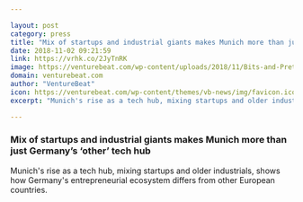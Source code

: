```yaml
---

layout: post
category: press
title: "Mix of startups and industrial giants makes Munich more than just Germany’s ‘other’ tech hub"
date: 2018-11-02 09:21:59
link: https://vrhk.co/2JyTnRK
image: https://venturebeat.com/wp-content/uploads/2018/11/Bits-and-Pretzels-Day-One-28-September-2018-Image-copyright-Dan-Taylor-dan@dantaylorphotography.com-188.jpg?fit=3600%2C2400&strip=all
domain: venturebeat.com
author: "VentureBeat"
icon: https://venturebeat.com/wp-content/themes/vb-news/img/favicon.ico
excerpt: "Munich's rise as a tech hub, mixing startups and older industrials, shows how Germany's entrepreneurial ecosystem differs from other European countries."

---
```


### Mix of startups and industrial giants makes Munich more than just Germany’s ‘other’ tech hub

Munich's rise as a tech hub, mixing startups and older industrials, shows how Germany's entrepreneurial ecosystem differs from other European countries.